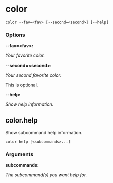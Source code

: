 # color

<!-- Generated by swift-argument-parser -->

```
color --fav=<fav> [--second=<second>] [--help]
```

### Options

**--fav=\<fav\>:**

*Your favorite color.*


**--second=\<second\>:**

*Your second favorite color.*

This is optional.


**--help:**

*Show help information.*


## color.help

Show subcommand help information.

```
color help [<subcommands>...]
```

### Arguments

**subcommands:**

*The subcommand(s) you want help for.*
